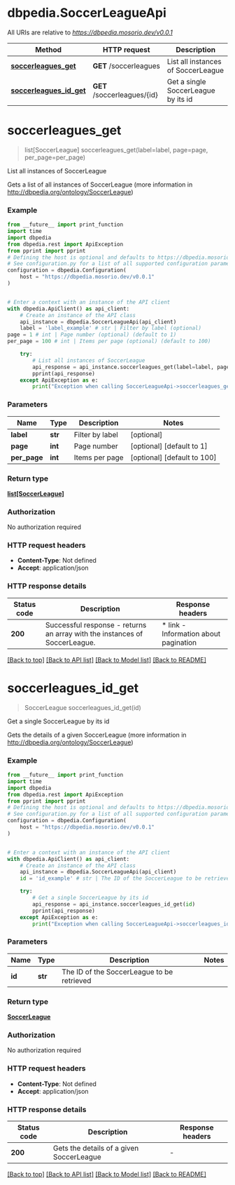# dbpedia.SoccerLeagueApi

All URIs are relative to *https://dbpedia.mosorio.dev/v0.0.1*

Method | HTTP request | Description
------------- | ------------- | -------------
[**soccerleagues_get**](SoccerLeagueApi.md#soccerleagues_get) | **GET** /soccerleagues | List all instances of SoccerLeague
[**soccerleagues_id_get**](SoccerLeagueApi.md#soccerleagues_id_get) | **GET** /soccerleagues/{id} | Get a single SoccerLeague by its id


# **soccerleagues_get**
> list[SoccerLeague] soccerleagues_get(label=label, page=page, per_page=per_page)

List all instances of SoccerLeague

Gets a list of all instances of SoccerLeague (more information in http://dbpedia.org/ontology/SoccerLeague)

### Example

```python
from __future__ import print_function
import time
import dbpedia
from dbpedia.rest import ApiException
from pprint import pprint
# Defining the host is optional and defaults to https://dbpedia.mosorio.dev/v0.0.1
# See configuration.py for a list of all supported configuration parameters.
configuration = dbpedia.Configuration(
    host = "https://dbpedia.mosorio.dev/v0.0.1"
)


# Enter a context with an instance of the API client
with dbpedia.ApiClient() as api_client:
    # Create an instance of the API class
    api_instance = dbpedia.SoccerLeagueApi(api_client)
    label = 'label_example' # str | Filter by label (optional)
page = 1 # int | Page number (optional) (default to 1)
per_page = 100 # int | Items per page (optional) (default to 100)

    try:
        # List all instances of SoccerLeague
        api_response = api_instance.soccerleagues_get(label=label, page=page, per_page=per_page)
        pprint(api_response)
    except ApiException as e:
        print("Exception when calling SoccerLeagueApi->soccerleagues_get: %s\n" % e)
```

### Parameters

Name | Type | Description  | Notes
------------- | ------------- | ------------- | -------------
 **label** | **str**| Filter by label | [optional] 
 **page** | **int**| Page number | [optional] [default to 1]
 **per_page** | **int**| Items per page | [optional] [default to 100]

### Return type

[**list[SoccerLeague]**](SoccerLeague.md)

### Authorization

No authorization required

### HTTP request headers

 - **Content-Type**: Not defined
 - **Accept**: application/json

### HTTP response details
| Status code | Description | Response headers |
|-------------|-------------|------------------|
**200** | Successful response - returns an array with the instances of SoccerLeague. |  * link - Information about pagination <br>  |

[[Back to top]](#) [[Back to API list]](../README.md#documentation-for-api-endpoints) [[Back to Model list]](../README.md#documentation-for-models) [[Back to README]](../README.md)

# **soccerleagues_id_get**
> SoccerLeague soccerleagues_id_get(id)

Get a single SoccerLeague by its id

Gets the details of a given SoccerLeague (more information in http://dbpedia.org/ontology/SoccerLeague)

### Example

```python
from __future__ import print_function
import time
import dbpedia
from dbpedia.rest import ApiException
from pprint import pprint
# Defining the host is optional and defaults to https://dbpedia.mosorio.dev/v0.0.1
# See configuration.py for a list of all supported configuration parameters.
configuration = dbpedia.Configuration(
    host = "https://dbpedia.mosorio.dev/v0.0.1"
)


# Enter a context with an instance of the API client
with dbpedia.ApiClient() as api_client:
    # Create an instance of the API class
    api_instance = dbpedia.SoccerLeagueApi(api_client)
    id = 'id_example' # str | The ID of the SoccerLeague to be retrieved

    try:
        # Get a single SoccerLeague by its id
        api_response = api_instance.soccerleagues_id_get(id)
        pprint(api_response)
    except ApiException as e:
        print("Exception when calling SoccerLeagueApi->soccerleagues_id_get: %s\n" % e)
```

### Parameters

Name | Type | Description  | Notes
------------- | ------------- | ------------- | -------------
 **id** | **str**| The ID of the SoccerLeague to be retrieved | 

### Return type

[**SoccerLeague**](SoccerLeague.md)

### Authorization

No authorization required

### HTTP request headers

 - **Content-Type**: Not defined
 - **Accept**: application/json

### HTTP response details
| Status code | Description | Response headers |
|-------------|-------------|------------------|
**200** | Gets the details of a given SoccerLeague |  -  |

[[Back to top]](#) [[Back to API list]](../README.md#documentation-for-api-endpoints) [[Back to Model list]](../README.md#documentation-for-models) [[Back to README]](../README.md)

